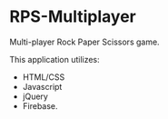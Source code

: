 # RPS-Multiplayer
Multi-player Rock Paper Scissors game.

This application utilizes: 
* HTML/CSS
* Javascript
* jQuery
* Firebase.